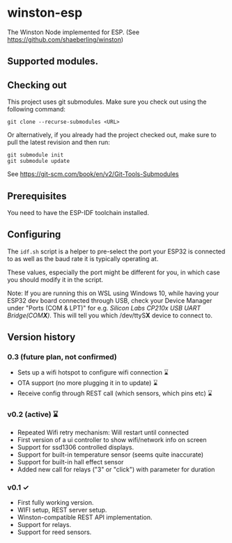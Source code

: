 # winston-esp
The Winston Node implemented for ESP.  (See https://github.com/shaeberling/winston)

## Supported modules.

## Checking out
This project uses git submodules. Make sure you check out using the following command:

```
git clone --recurse-submodules <URL>
```

Or alternatively, if you already had the project checked out, make sure to pull the latest revision and then run:

```
git submodule init
git submodule update
```

See https://git-scm.com/book/en/v2/Git-Tools-Submodules

## Prerequisites
You need to have the ESP-IDF toolchain installed.

## Configuring
The `idf.sh` script is a helper to pre-select the port your ESP32 is connected to as well as the baud rate it is typically operating at.

These values, especially the port might be different for you, in which case you should modify it in the script.

Note: If you are running this on WSL using Windows 10, while having your ESP32 dev board connected through USB, check your Device Manager under "Ports (COM & LPT)" for e.g. *Silicon Labs CP210x USB UART Bridge(COM**X**)*. This will tell you which /dev/ttyS**X** device to connect to.

## Version history

### 0.3 (future plan, not confirmed)
 - Sets up a wifi hotspot to configure wifi connection ⌛
 - OTA support (no more plugging it in to update) ⌛
 - Receive config through REST call (which sensors, which pins etc) ⌛

### v0.2 (active) ⌛
 - Repeated Wifi retry mechanism: Will restart until connected
 - First version of a ui controller to show wifi/network info on screen
 - Support for ssd1306 controlled displays.
 - Support for built-in temperature sensor (seems quite inaccurate)
 - Support for built-in hall effect sensor
 - Added new call for relays ("3" or "click") with parameter for duration

### v0.1 ✓
 - First fully working version.
 - WIFI setup, REST server setup.
 - Winston-compatible REST API implementation.
 - Support for relays.
 - Support for reed sensors.
